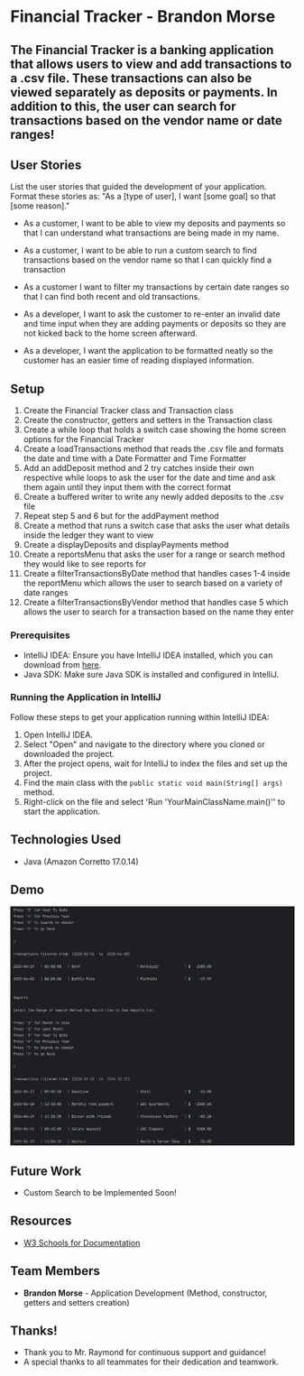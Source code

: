 # Financial Tracker - Brandon Morse

## The Financial Tracker is a banking application that allows users to view and add transactions to a .csv file. These transactions can also be viewed separately as deposits or payments. In addition to this, the user can search for transactions based on the vendor name or date ranges!

## User Stories

List the user stories that guided the development of your application. Format these stories as: "As a [type of user], I want [some goal] so that [some reason]."

- As a customer, I want to be able to view my deposits and payments so that I can understand what transactions are being made in my name.

- As a customer, I want to be able to run a custom search to find transactions based on the vendor name so that I can quickly find a transaction

- As a customer I want to filter my transactions by certain date ranges so that I can find both recent and old transactions.

- As a developer, I want to ask the customer to re-enter an invalid date and time input when they are adding payments or deposits so they are not kicked back to the home screen afterward.

- As a developer, I want the application to be formatted neatly so the customer has an easier time of reading displayed information.

## Setup

1. Create the Financial Tracker class and Transaction class
2. Create the constructor, getters and setters in the Transaction class
3. Create a while loop that holds a switch case showing the home screen options for the Financial Tracker
4. Create a loadTransactions method that reads the .csv file and formats the date and time with a Date Formatter and Time Formatter
5. Add an addDeposit method and 2 try catches inside their own respective while loops to ask the user for the date and time and ask them again until they input them with the correct format
6. Create a buffered writer to write any newly added deposits to the .csv file
7. Repeat step 5 and 6 but for the addPayment method
8. Create a method that runs a switch case that asks the user what details inside the ledger they want to view
9. Create a displayDeposits and displayPayments method
10. Create a reportsMenu that asks the user for a range or search method they would like to see reports for
11. Create a filterTransactionsByDate method that handles cases 1-4 inside the reportMenu which allows the user to search based on a variety of date ranges
12. Create a filterTransactionsByVendor method that handles case 5 which allows the user to search for a transaction based on the name they enter

### Prerequisites

- IntelliJ IDEA: Ensure you have IntelliJ IDEA installed, which you can download from [here](https://www.jetbrains.com/idea/download/).
- Java SDK: Make sure Java SDK is installed and configured in IntelliJ.

### Running the Application in IntelliJ

Follow these steps to get your application running within IntelliJ IDEA:

1. Open IntelliJ IDEA.
2. Select "Open" and navigate to the directory where you cloned or downloaded the project.
3. After the project opens, wait for IntelliJ to index the files and set up the project.
4. Find the main class with the `public static void main(String[] args)` method.
5. Right-click on the file and select 'Run 'YourMainClassName.main()'' to start the application.

## Technologies Used

- Java (Amazon Corretto 17.0.14)

## Demo

![Application Screenshot](ApplicationScreenshotDateRanges.png)

## Future Work

- Custom Search to be Implemented Soon!

## Resources

- [W3 Schools for Documentation ](https://www.w3schools.com/java/ref_string_format.asp)

## Team Members

- **Brandon Morse** - Application Development (Method, constructor, getters and setters creation)

## Thanks!

- Thank you to Mr. Raymond for continuous support and guidance!
- A special thanks to all teammates for their dedication and teamwork.
 
